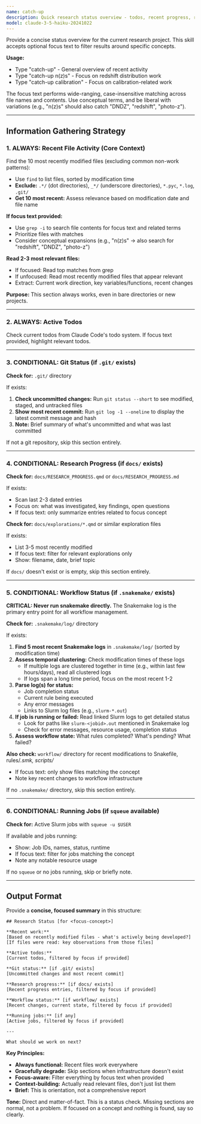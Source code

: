 ```yaml
---
name: catch-up
description: Quick research status overview - todos, recent progress, running jobs, and recent work
model: claude-3-5-haiku-20241022
---
```


Provide a concise status overview for the current research project. This skill accepts optional focus text to filter results around specific concepts.

**Usage:**
- Type "catch-up" - General overview of recent activity
- Type "catch-up n(z)s" - Focus on redshift distribution work
- Type "catch-up calibration" - Focus on calibration-related work

The focus text performs wide-ranging, case-insensitive matching across file names and contents. Use conceptual terms, and be liberal with variations (e.g., "n(z)s" should also catch "DNDZ", "redshift", "photo-z").

---

## Information Gathering Strategy

### 1. ALWAYS: Recent File Activity (Core Context)
Find the 10 most recently modified files (excluding common non-work patterns):
- Use `find` to list files, sorted by modification time
- **Exclude:** `.*/` (dot directories), `_*/` (underscore directories), `*.pyc`, `*.log`, `.git/`
- **Get 10 most recent:** Assess relevance based on modification date and file name

**If focus text provided:**
- Use `grep -i` to search file contents for focus text and related terms
- Prioritize files with matches
- Consider conceptual expansions (e.g., "n(z)s" → also search for "redshift", "DNDZ", "photo-z")

**Read 2-3 most relevant files:**
- If focused: Read top matches from grep
- If unfocused: Read most recently modified files that appear relevant
- Extract: Current work direction, key variables/functions, recent changes

**Purpose:** This section always works, even in bare directories or new projects.

---

### 2. ALWAYS: Active Todos
Check current todos from Claude Code's todo system. If focus text provided, highlight relevant todos.

---

### 3. CONDITIONAL: Git Status (if `.git/` exists)
**Check for:** `.git/` directory

If exists:
1. **Check uncommitted changes:** Run `git status --short` to see modified, staged, and untracked files
2. **Show most recent commit:** Run `git log -1 --oneline` to display the latest commit message and hash
3. **Note:** Brief summary of what's uncommitted and what was last committed

If not a git repository, skip this section entirely.

---

### 4. CONDITIONAL: Research Progress (if `docs/` exists)
**Check for:** `docs/RESEARCH_PROGRESS.qmd` or `docs/RESEARCH_PROGRESS.md`

If exists:
- Scan last 2-3 dated entries
- Focus on: what was investigated, key findings, open questions
- If focus text: only summarize entries related to focus concept

**Check for:** `docs/explorations/*.qmd` or similar exploration files

If exists:
- List 3-5 most recently modified
- If focus text: filter for relevant explorations only
- Show: filename, date, brief topic

If `docs/` doesn't exist or is empty, skip this section entirely.

---

### 5. CONDITIONAL: Workflow Status (if `.snakemake/` exists)
**CRITICAL: Never run snakemake directly.** The Snakemake log is the primary entry point for all workflow management.

**Check for:** `.snakemake/log/` directory

If exists:
1. **Find 5 most recent Snakemake logs** in `.snakemake/log/` (sorted by modification time)
2. **Assess temporal clustering:** Check modification times of these logs
   - If multiple logs are clustered together in time (e.g., within last few hours/days), read all clustered logs
   - If logs span a long time period, focus on the most recent 1-2
3. **Parse log(s) for status:**
   - Job completion status
   - Current rule being executed
   - Any error messages
   - Links to Slurm log files (e.g., `slurm-*.out`)
4. **If job is running or failed:** Read linked Slurm logs to get detailed status
   - Look for paths like `slurm-<jobid>.out` mentioned in Snakemake log
   - Check for error messages, resource usage, completion status
5. **Assess workflow state:** What rules completed? What's pending? What failed?

**Also check:** `workflow/` directory for recent modifications to Snakefile, rules/*.smk, scripts/*
- If focus text: only show files matching the concept
- Note key recent changes to workflow infrastructure

If no `.snakemake/` directory, skip this section entirely.

---

### 6. CONDITIONAL: Running Jobs (if `squeue` available)
**Check for:** Active Slurm jobs with `squeue -u $USER`

If available and jobs running:
- Show: Job IDs, names, status, runtime
- If focus text: filter for jobs matching the concept
- Note any notable resource usage

If no `squeue` or no jobs running, skip or briefly note.

---

## Output Format

Provide a **concise, focused summary** in this structure:

```
## Research Status [for <focus-concept>]

**Recent work:**
[Based on recently modified files - what's actively being developed?]
[If files were read: key observations from those files]

**Active todos:**
[Current todos, filtered by focus if provided]

**Git status:** [if .git/ exists]
[Uncommitted changes and most recent commit]

**Research progress:** [if docs/ exists]
[Recent progress entries, filtered by focus if provided]

**Workflow status:** [if workflow/ exists]
[Recent changes, current state, filtered by focus if provided]

**Running jobs:** [if any]
[Active jobs, filtered by focus if provided]

---

What should we work on next?
```

**Key Principles:**
- **Always functional:** Recent files work everywhere
- **Gracefully degrade:** Skip sections when infrastructure doesn't exist
- **Focus-aware:** Filter everything by focus text when provided
- **Context-building:** Actually read relevant files, don't just list them
- **Brief:** This is orientation, not a comprehensive report

**Tone:** Direct and matter-of-fact. This is a status check. Missing sections are normal, not a problem. If focused on a concept and nothing is found, say so clearly.
